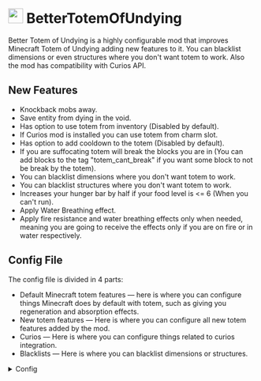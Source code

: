 # <img src="https://github.com/CerbonXD/BetterTotemOfUndying/blob/master/src/main/resources/logo.png" height="30"> BetterTotemOfUndying

Better Totem of Undying is a highly configurable mod that improves Minecraft Totem of Undying adding new features to it. You can blacklist dimensions or even structures where you don't want totem to work. Also the mod has compatibility with Curios API.

## New Features 

- Knockback mobs away.
- Save entity from dying in the void.
- Has option to use totem from inventory (Disabled by default).
- If Curios mod is installed you can use totem from charm slot.
- Has option to add cooldown to the totem (Disabled by default).
- If you are suffocating totem will break the blocks you are in (You can add blocks to the tag "totem_cant_break" if you want some block to not be break by the totem).
- You can blacklist dimensions where you don't want totem to work.
- You can blacklist structures where you don't want totem to work.
- Increases your hunger bar by half if your food level is <= 6 (When you can't run).
- Apply Water Breathing effect.
- Apply fire resistance and water breathing effects only when needed, meaning you are going to receive the effects only if you are on fire or in water respectively.

## Config File 

The config file is divided in 4 parts:

- Default Minecraft totem features — here is where you can configure things Minecraft does by default with totem, such as giving you regeneration and absorption effects.
- New totem features — Here is where you can configure all new totem features added by the mod.
- Curios — Here is where you can configure things related to curios integration.
- Blacklists — Here is where you can blacklist dimensions or structures.

<details><summary>Config</summary>
<p>

```toml
config
```

</p>
</details









